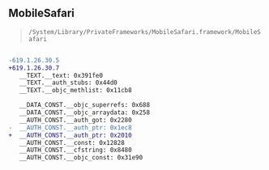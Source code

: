 ## MobileSafari

> `/System/Library/PrivateFrameworks/MobileSafari.framework/MobileSafari`

```diff

-619.1.26.30.5
+619.1.26.30.7
   __TEXT.__text: 0x391fe0
   __TEXT.__auth_stubs: 0x44d0
   __TEXT.__objc_methlist: 0x11cb8

   __DATA_CONST.__objc_superrefs: 0x688
   __DATA_CONST.__objc_arraydata: 0x258
   __AUTH_CONST.__auth_got: 0x2280
-  __AUTH_CONST.__auth_ptr: 0x1ec8
+  __AUTH_CONST.__auth_ptr: 0x2010
   __AUTH_CONST.__const: 0x12828
   __AUTH_CONST.__cfstring: 0x8480
   __AUTH_CONST.__objc_const: 0x31e90

```
